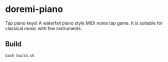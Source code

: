 # doremi-piano

Tap piano keys! A waterfall piano style MIDI notes tap game. It is suitable for
classical music with few instruments.

## Build

```
bash build.sh
```
